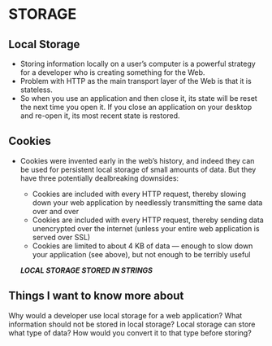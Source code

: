 # STORAGE

## Local Storage
- Storing information locally on a user’s computer is a powerful strategy for a developer who is creating something for the Web.
- Problem with HTTP as the main transport layer of the Web is that it is stateless. 
- So when you use an application and then close it, its state will be reset the next time you open it. If you close an application on your desktop and re-open it, its most recent state is restored.


## Cookies
- Cookies were invented early in the web’s history, and indeed they can be used for persistent local storage of small amounts of data. But they have three potentially dealbreaking downsides:
  - Cookies are included with every HTTP request, thereby slowing down your web application by needlessly transmitting the same data over and over
  - Cookies are included with every HTTP request, thereby sending data unencrypted over the internet (unless your entire web application is served over SSL)
  - Cookies are limited to about 4 KB of data — enough to slow down your application (see above), but not enough to be terribly useful 

  ***LOCAL STORAGE STORED IN STRINGS***


## Things I want to know more about


Why would a developer use local storage for a web application?
What information should not be stored in local storage?
Local storage can store what type of data? How would you convert it to that type before storing?